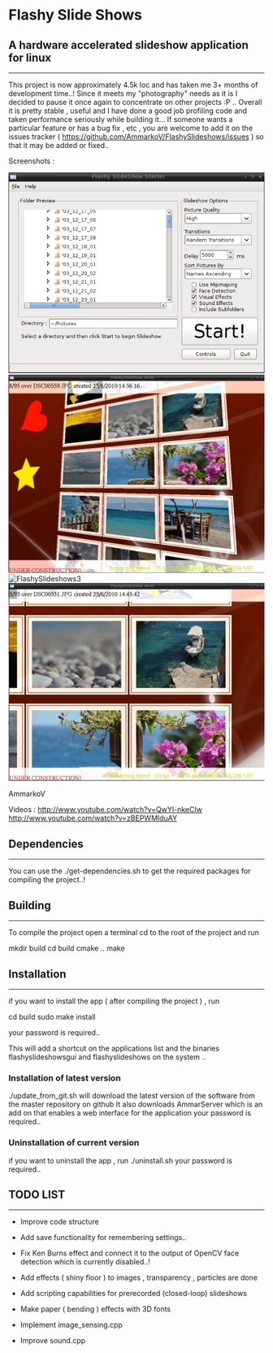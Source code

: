 # Flashy Slide Shows

## A hardware accelerated slideshow application for linux

----------------------
 
This project is now approximately 4.5k loc and has taken me 3+ months of development time..!
Since it meets my "photography" needs as it is I decided to pause it once again to concentrate on other projects :P .. Overall it is pretty stable , useful and I have done a good job profiling code and taken performance seriously while building it... 
If someone wants a particular feature or has a bug fix , etc , you are welcome to add it on the issues tracker ( https://github.com/AmmarkoV/FlashySlideshows/issues ) so that it may be added or fixed..  
   
Screenshots :

![FlashySlideshows1](https://raw.githubusercontent.com/AmmarkoV/FlashySlideshows/master/screenshots/screenshot1.jpg)
![FlashySlideshows2](https://raw.githubusercontent.com/AmmarkoV/FlashySlideshows/master/screenshots/screenshot2.jpg)
![FlashySlideshows3](https://raw.githubusercontent.com/AmmarkoV/FlashySlideshows/master/screenshots/screenshot3.jpg)
![FlashySlideshows4](https://raw.githubusercontent.com/AmmarkoV/FlashySlideshows/master/screenshots/screenshot4.jpg)

AmmarkoV

Videos :
http://www.youtube.com/watch?v=QwYI-nkeCIw
http://www.youtube.com/watch?v=zBEPWMlduAY

 

## Dependencies
------------------------------------------------------------------ 

You can use the ./get-dependencies.sh to get the required packages for compiling the project..!


## Building
------------------------------------------------------------------ 

To compile the project open a terminal cd to the root of the project and run

mkdir build 
cd build 
cmake ..
make 
  
## Installation
------------------------------------------------------------------ 


if you want to install the app ( after compiling the project ) , run 

cd build
sudo make install

your password is required.. 

This will add a shortcut on the applications list and the binaries flashyslideshowsgui and flashyslideshows on the system ..

### Installation of latest version

./update_from_git.sh will download the latest version of the software from the master repository on github
It also downloads AmmarServer which is an add on that enables a web interface for the application 
your password is required..  


### Uninstallation of current version

if you want to uninstall the app , run 
./uninstall.sh
your password is required..  

  

## TODO LIST
------------------------------------------------------------------ 

* Improve code structure

* Add save functionality for remembering settings..

* Fix Ken Burns effect and connect it to the output of OpenCV face detection which is currently disabled..!

* Add effects ( shiny floor ) to images  ,  transparency , particles  are done

* Add scripting capabilities for prerecorded (closed-loop) slideshows

* Make paper ( bending ) effects with 3D fonts

* Implement image_sensing.cpp

* Improve sound.cpp 


